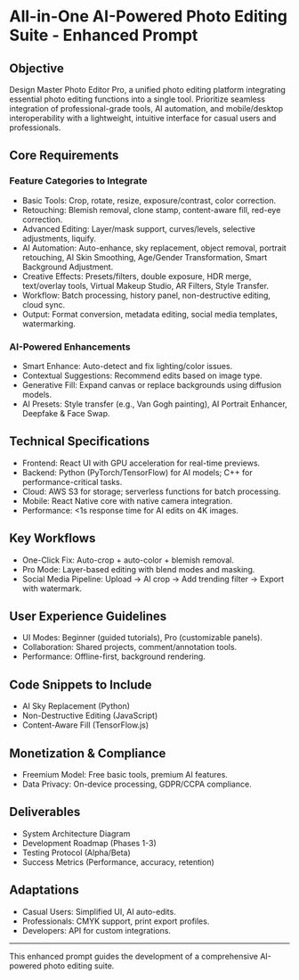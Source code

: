 # All-in-One AI-Powered Photo Editing Suite - Enhanced Prompt

## Objective
Design Master Photo Editor Pro, a unified photo editing platform integrating essential photo editing functions into a single tool. Prioritize seamless integration of professional-grade tools, AI automation, and mobile/desktop interoperability with a lightweight, intuitive interface for casual users and professionals.

## Core Requirements

### Feature Categories to Integrate
- Basic Tools: Crop, rotate, resize, exposure/contrast, color correction.
- Retouching: Blemish removal, clone stamp, content-aware fill, red-eye correction.
- Advanced Editing: Layer/mask support, curves/levels, selective adjustments, liquify.
- AI Automation: Auto-enhance, sky replacement, object removal, portrait retouching, AI Skin Smoothing, Age/Gender Transformation, Smart Background Adjustment.
- Creative Effects: Presets/filters, double exposure, HDR merge, text/overlay tools, Virtual Makeup Studio, AR Filters, Style Transfer.
- Workflow: Batch processing, history panel, non-destructive editing, cloud sync.
- Output: Format conversion, metadata editing, social media templates, watermarking.

### AI-Powered Enhancements
- Smart Enhance: Auto-detect and fix lighting/color issues.
- Contextual Suggestions: Recommend edits based on image type.
- Generative Fill: Expand canvas or replace backgrounds using diffusion models.
- AI Presets: Style transfer (e.g., Van Gogh painting), AI Portrait Enhancer, Deepfake & Face Swap.

## Technical Specifications
- Frontend: React UI with GPU acceleration for real-time previews.
- Backend: Python (PyTorch/TensorFlow) for AI models; C++ for performance-critical tasks.
- Cloud: AWS S3 for storage; serverless functions for batch processing.
- Mobile: React Native core with native camera integration.
- Performance: <1s response time for AI edits on 4K images.

## Key Workflows
- One-Click Fix: Auto-crop + auto-color + blemish removal.
- Pro Mode: Layer-based editing with blend modes and masking.
- Social Media Pipeline: Upload → AI crop → Add trending filter → Export with watermark.

## User Experience Guidelines
- UI Modes: Beginner (guided tutorials), Pro (customizable panels).
- Collaboration: Shared projects, comment/annotation tools.
- Performance: Offline-first, background rendering.

## Code Snippets to Include
- AI Sky Replacement (Python)
- Non-Destructive Editing (JavaScript)
- Content-Aware Fill (TensorFlow.js)

## Monetization & Compliance
- Freemium Model: Free basic tools, premium AI features.
- Data Privacy: On-device processing, GDPR/CCPA compliance.

## Deliverables
- System Architecture Diagram
- Development Roadmap (Phases 1-3)
- Testing Protocol (Alpha/Beta)
- Success Metrics (Performance, accuracy, retention)

## Adaptations
- Casual Users: Simplified UI, AI auto-edits.
- Professionals: CMYK support, print export profiles.
- Developers: API for custom integrations.

---

This enhanced prompt guides the development of a comprehensive AI-powered photo editing suite.
